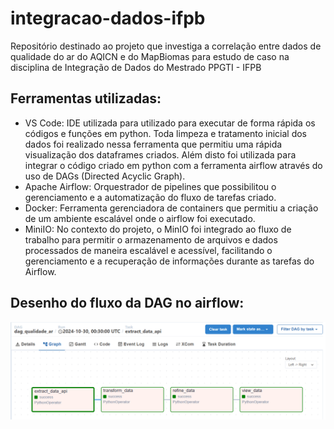 # integracao-dados-ifpb
Repositório destinado ao projeto que investiga a correlação entre dados de qualidade do ar do AQICN e do MapBiomas para estudo de caso na disciplina de Integração de Dados do Mestrado PPGTI - IFPB

## Ferramentas utilizadas:
- VS Code: IDE utilizada para utilizado para executar de forma rápida os códigos e funções em python. Toda limpeza e tratamento inicial dos dados foi realizado nessa ferramenta que permitiu uma rápida visualização dos dataframes criados. Além disto foi utilizada para integrar o código criado em python com a ferramenta airflow através do uso de DAGs (Directed Acyclic Graph).
- Apache Airflow: Orquestrador de pipelines que possibilitou o gerenciamento e a automatização do fluxo de tarefas criado.
- Docker: Ferramenta gerenciadora de containers que permitiu a criação de um ambiente escalável onde o airflow foi executado.
- MiniIO: No contexto do projeto, o MinIO foi integrado ao fluxo de trabalho para permitir o armazenamento de arquivos e dados processados de maneira escalável e acessível, facilitando o gerenciamento e a recuperação de informações durante as tarefas do Airflow.

## Desenho do fluxo da DAG no airflow:

![fluxo da dag](image.png)